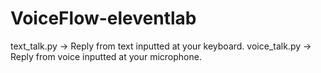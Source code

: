 # VoiceFlow-eleventlab

text_talk.py -> Reply from text inputted at your keyboard.
voice_talk.py -> Reply from voice inputted at your microphone.
